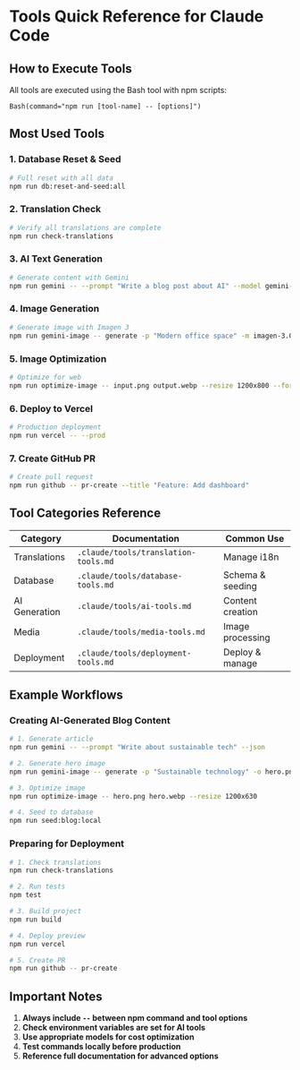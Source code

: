 # Tools Quick Reference for Claude Code

## How to Execute Tools

All tools are executed using the Bash tool with npm scripts:
```
Bash(command="npm run [tool-name] -- [options]")
```

## Most Used Tools

### 1. Database Reset & Seed
```bash
# Full reset with all data
npm run db:reset-and-seed:all
```

### 2. Translation Check
```bash
# Verify all translations are complete
npm run check-translations
```

### 3. AI Text Generation
```bash
# Generate content with Gemini
npm run gemini -- --prompt "Write a blog post about AI" --model gemini-2.5-pro-exp-03-25
```

### 4. Image Generation
```bash
# Generate image with Imagen 3
npm run gemini-image -- generate -p "Modern office space" -m imagen-3.0
```

### 5. Image Optimization
```bash
# Optimize for web
npm run optimize-image -- input.png output.webp --resize 1200x800 --format webp --quality 85
```

### 6. Deploy to Vercel
```bash
# Production deployment
npm run vercel -- --prod
```

### 7. Create GitHub PR
```bash
# Create pull request
npm run github -- pr-create --title "Feature: Add dashboard"
```

## Tool Categories Reference

| Category | Documentation | Common Use |
|----------|--------------|------------|
| Translations | `.claude/tools/translation-tools.md` | Manage i18n |
| Database | `.claude/tools/database-tools.md` | Schema & seeding |
| AI Generation | `.claude/tools/ai-tools.md` | Content creation |
| Media | `.claude/tools/media-tools.md` | Image processing |
| Deployment | `.claude/tools/deployment-tools.md` | Deploy & manage |

## Example Workflows

### Creating AI-Generated Blog Content
```bash
# 1. Generate article
npm run gemini -- --prompt "Write about sustainable tech" --json

# 2. Generate hero image
npm run gemini-image -- generate -p "Sustainable technology" -o hero.png

# 3. Optimize image
npm run optimize-image -- hero.png hero.webp --resize 1200x630

# 4. Seed to database
npm run seed:blog:local
```

### Preparing for Deployment
```bash
# 1. Check translations
npm run check-translations

# 2. Run tests
npm test

# 3. Build project
npm run build

# 4. Deploy preview
npm run vercel

# 5. Create PR
npm run github -- pr-create
```

## Important Notes

1. **Always include `--` between npm command and tool options**
2. **Check environment variables are set for AI tools**
3. **Use appropriate models for cost optimization**
4. **Test commands locally before production**
5. **Reference full documentation for advanced options**